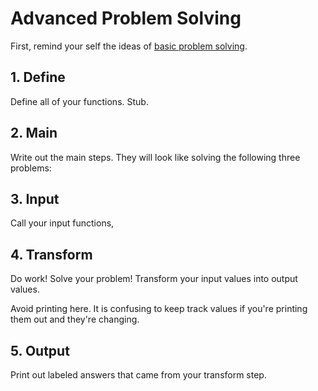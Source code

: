 # Advanced Problem Solving

First, remind your self the ideas of [basic problem solving](/notes/problem-solving-basic.md).

## 1. Define

Define all of your functions.
Stub.

## 2. Main

Write out the main steps.
They will look like solving the following three problems:

## 3. Input

Call your input functions,

## 4. Transform

Do work!
Solve your problem!
Transform your input values into output values.

Avoid printing here.
It is confusing to keep track values if you're printing them out and they're changing.

## 5. Output

Print out labeled answers that came from your transform step.

